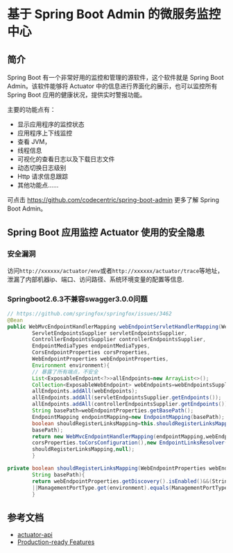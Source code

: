 # 基于 Spring Boot Admin 的微服务监控中心

## 简介

Spring Boot 有一个非常好用的监控和管理的源软件，这个软件就是 Spring Boot Admin。该软件能够将 Actuator 中的信息进行界面化的展示，也可以监控所有 Spring Boot
应用的健康状况，提供实时警报功能。

主要的功能点有：

- 显示应用程序的监控状态
- 应用程序上下线监控
- 查看 JVM，
- 线程信息
- 可视化的查看日志以及下载日志文件
- 动态切换日志级别
- Http 请求信息跟踪
- 其他功能点……

可点击 https://github.com/codecentric/spring-boot-admin 更多了解 Spring Boot Admin。

## Spring Boot 应用监控 Actuator 使用的安全隐患

### 安全漏洞

访问`http://xxxxxx/actuator/env`或者`http://xxxxxx/actuator/trace`等地址，泄漏了内部机器ip、端口、访问路径、系统环境变量的配置等信息.

### Springboot2.6.3不兼容swagger3.0.0问题

```java
// https://github.com/springfox/springfox/issues/3462
@Bean
public WebMvcEndpointHandlerMapping webEndpointServletHandlerMapping(WebEndpointsSupplier webEndpointsSupplier,
        ServletEndpointsSupplier servletEndpointsSupplier,
        ControllerEndpointsSupplier controllerEndpointsSupplier,
        EndpointMediaTypes endpointMediaTypes,
        CorsEndpointProperties corsProperties,
        WebEndpointProperties webEndpointProperties,
        Environment environment){
        // 暴露了所有端点，不安全
        List<ExposableEndpoint<?>>allEndpoints=new ArrayList<>();
        Collection<ExposableWebEndpoint> webEndpoints=webEndpointsSupplier.getEndpoints();
        allEndpoints.addAll(webEndpoints);
        allEndpoints.addAll(servletEndpointsSupplier.getEndpoints());
        allEndpoints.addAll(controllerEndpointsSupplier.getEndpoints());
        String basePath=webEndpointProperties.getBasePath();
        EndpointMapping endpointMapping=new EndpointMapping(basePath);
        boolean shouldRegisterLinksMapping=this.shouldRegisterLinksMapping(webEndpointProperties,environment,
        basePath);
        return new WebMvcEndpointHandlerMapping(endpointMapping,webEndpoints,endpointMediaTypes,
        corsProperties.toCorsConfiguration(),new EndpointLinksResolver(allEndpoints,basePath),
        shouldRegisterLinksMapping,null);
        }

private boolean shouldRegisterLinksMapping(WebEndpointProperties webEndpointProperties,Environment environment,
        String basePath){
        return webEndpointProperties.getDiscovery().isEnabled()&&(StringUtils.hasText(basePath)
        ||ManagementPortType.get(environment).equals(ManagementPortType.DIFFERENT));
        }
```

## 参考文档

- [actuator-api](https://docs.spring.io/spring-boot/docs/2.6.3/actuator-api/htmlsingle/)
- [Production-ready Features](https://docs.spring.io/spring-boot/docs/2.6.3/reference/html/actuator.html#actuator)